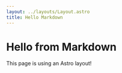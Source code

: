 ```yaml
---
layout: ../layouts/Layout.astro
title: Hello Markdown
---
```


# Hello from Markdown

This page is using an Astro layout!
